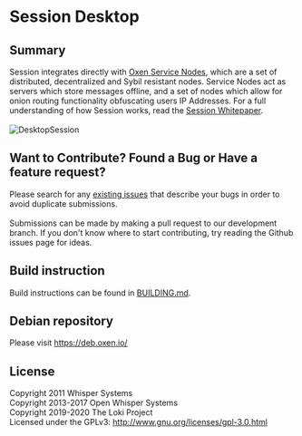 # Session Desktop

## Summary

Session integrates directly with [Oxen Service Nodes](https://docs.oxen.io/about-the-oxen-blockchain/oxen-service-nodes), which are a set of distributed, decentralized and Sybil resistant nodes. Service Nodes act as servers which store messages offline, and a set of nodes which allow for onion routing functionality obfuscating users IP Addresses. For a full understanding of how Session works, read the [Session Whitepaper](https://getsession.org/whitepaper).
<br/><br/>
![DesktopSession](https://i.imgur.com/ZnHvYjo.jpg)

## Want to Contribute? Found a Bug or Have a feature request?

Please search for any [existing issues](https://github.com/oxen-io/session-desktop/issues) that describe your bugs in order to avoid duplicate submissions. <br><br>Submissions can be made by making a pull request to our development branch. If you don't know where to start contributing, try reading the Github issues page for ideas.

## Build instruction

Build instructions can be found in [BUILDING.md](BUILDING.md).

## Debian repository

Please visit https://deb.oxen.io/<br/>

## License

Copyright 2011 Whisper Systems<br/>
Copyright 2013-2017 Open Whisper Systems<br/>
Copyright 2019-2020 The Loki Project<br/>
Licensed under the GPLv3: http://www.gnu.org/licenses/gpl-3.0.html<br/>

